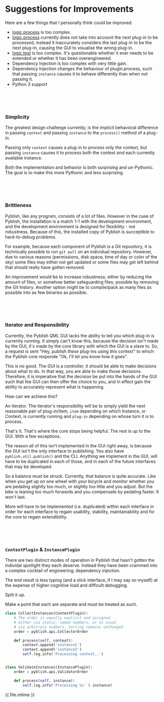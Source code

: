 # Suggestions for Improvements

Here are a few things that I personally think could be improved.

- [logic.process][] is too complex.
- [logic.process][] currently does not take into account the *next* plug-in to be processed, instead it inaccurately considers the last plug-in to be the next plug-in, causing the GUI to visualise the wrong plug-in.
- [logic.test][] is too complex. It's questionable whether it ever needs to be extended or whether it has been overengineered.
- Dependency Injection is too complex with very little gain.
- Dependency Injection changes the behaviour of plugin.process, such that passing `instance` causes it to behave differently than when *not* passing it.
- Python 3 support

[logic.process]: https://github.com/pyblish/pyblish/blob/master/pyblish/logic.py#L51
[logic.test]: https://github.com/pyblish/pyblish/blob/master/pyblish/logic.py#L17

<br>
<br>
<br>

### Simplicity

The greatest design challenge currently, is the implicit behavioral difference in passing `context` and passing `instance` to the `process()` method of a plug-in.

Passing only `context` causes a plug-in to process only the context, but passing `instance` causes it to process both the context *and* each currently available instance.

Both the implementation and behavior is both surprising and un-Pythonic. The goal is to make this more Pythonic and less surprising.

<br>
<br>
<br>

### Brittleness

Pyblish, like any program, consists of a lot of files. However in the case of Pyblish, the installation is a match 1-1 with the development environment, and the development environment is designed for flexibility - not robustness. Because of this, the installed copy of Pyblish is succeptible to hard-to-debug problems.

For example, because each component of Pyblish is a Git repository, it is technically possible to run `git pull` on an individual repository. However, due to various reasons (permissions, disk space, time of day or color of the sky) some files may either not get updated or some files may get left behind that should really have gotten removed.

An improvement would be to increase robustness; either by reducing the amount of files, or somehow better safeguarding files; possible by removing the Git history. Another option might be to compile/pack as many files as possible into as few binaries as possible.

<br>
<br>
<br>

### Iterator and Responsibility

Currently, the Pyblish QML GUI lacks the ability to tell you which plug-in is currently running. It simply can't know this, because the decision isn't made by the GUI, it's made by the core library with which the GUI is a slave to. So, a request is sent "Hey, publish *these* plug-ins using *this* context" to which the Pyblish core responde "Ok, I'll let you know how it goes".

This is no good. The GUI is a controller, it should be able to make decisions about what to do. In that way, you are able to make those decisions. Therefore, it is imperative that the decision be put into the hands of the GUI such that the GUI can then offer the choice to you, and in effect gain the ability to accurately represent what is happening.

How can we achieve this?

An iterator. The iterator's responsibility will be to simply yield the next reasonable pair of plug-in/item, `item` depending on which Instance, or Context, is currently running and `plug-in` depending on whose turn it is to process.

That's it. That's where the core stops being helpful. The rest is up to the GUI. With a few exceptions.

The reason all of this isn't implemented in the GUI right away, is because the GUI isn't the only interface to publishing. You also have `pyblish.util.publish()` and the CLI. Anything we implement in the GUI, will have to be duplicated in each of those, and in each of the future interfaces that may be developed.

So a balance must be struck. Currently, that balance is quite accurate. Like when you get up on one wheel with your bicycle and monitor whether you are pedaling slightly too much, or slightly too little and you adjust. But the bike is leaning too much forwards and you compensate by pedaling faster. It won't last.

More will have to be implemented (i.e. duplicated) within each interface in order for each interface to regain usability, stability, maintainability and for the core to regain extendibility.

<br>
<br>
<br>

### `ContextPlugin` & `InstancePlugin`

There are two distinct modes of operation in Pyblish that hasn't gotten the individal spotlight they each deserve. Instead they have been crammed into a complex cocktail of engineering; dependency injection.

The end result is less typing (and a slick interface, if I may say so myself) at the expense of higher cognitive load and difficult debugging.

Split it up.

Make a point that each are separate and must be treated as such.

```python
class CollectInstances(ContextPlugin):
    # The order is equally explicit and assigned
    # either via static, named numbers, or as usual
    # via arbitrary numbers. Sorting remains unchanged
    order = pyblish.api.CollectorOrder

    def process(self, context):
        context.append('instance1')
        context.append('instance2')
        self.log.info('Processing context..')


class ValidateInstances(InstancePlugin):
    order = pyblish.api.ValidatorOrder

    def process(self, instance):
        self.log.info('Processing %s' % instance)
```

<div class="modified-date">{{ file.mtime }}</div>